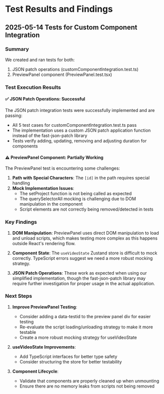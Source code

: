 # Test Results and Findings

## 2025-05-14 Tests for Custom Component Integration

### Summary
We created and ran tests for both:
1. JSON patch operations (customComponentIntegration.test.ts)
2. PreviewPanel component (PreviewPanel.test.tsx)

### Test Execution Results

#### ✅ JSON Patch Operations: Successful
The JSON patch integration tests were successfully implemented and are passing:
- All 5 test cases for customComponentIntegration.test.ts pass
- The implementation uses a custom JSON patch application function instead of the fast-json-patch library
- Tests verify adding, updating, removing and adjusting duration for components

#### ⚠️ PreviewPanel Component: Partially Working
The PreviewPanel test is encountering some challenges:
1. **Path with Special Characters**: The `[id]` in the path requires special handling
2. **Mock Implementation Issues**: 
   - The setProject function is not being called as expected
   - The querySelectorAll mocking is challenging due to DOM manipulation in the component
   - Script elements are not correctly being removed/detected in tests

### Key Findings

1. **DOM Manipulation**: PreviewPanel uses direct DOM manipulation to load and unload scripts, which makes testing more complex as this happens outside React's rendering flow.

2. **Component State**: The `useVideoState` Zustand store is difficult to mock correctly. TypeScript errors suggest we need a more robust mocking strategy.

3. **JSON Patch Operations**: These work as expected when using our simplified implementation, though the fast-json-patch library may require further investigation for proper usage in the actual application.

### Next Steps

1. **Improve PreviewPanel Testing**:
   - Consider adding a data-testid to the preview panel div for easier testing
   - Re-evaluate the script loading/unloading strategy to make it more testable
   - Create a more robust mocking strategy for useVideoState

2. **useVideoState Improvements**:
   - Add TypeScript interfaces for better type safety
   - Consider structuring the store for better testability

3. **Component Lifecycle**:
   - Validate that components are properly cleaned up when unmounting
   - Ensure there are no memory leaks from scripts not being removed 